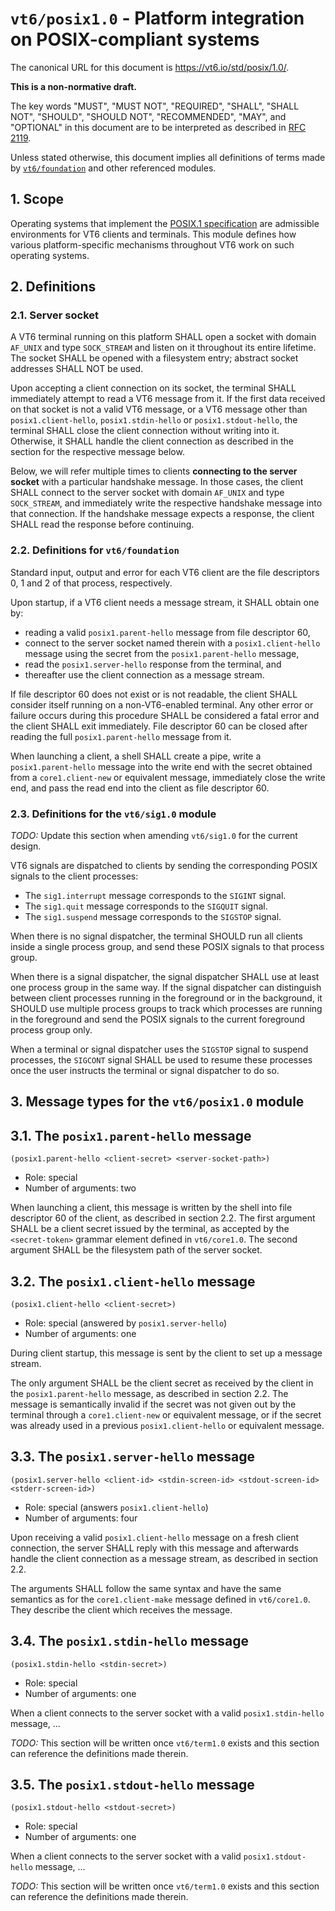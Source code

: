 <!-- draft -->
# `vt6/posix1.0` - Platform integration on POSIX-compliant systems

The canonical URL for this document is <https://vt6.io/std/posix/1.0/>.

**This is a non-normative draft.**

The key words "MUST", "MUST NOT", "REQUIRED", "SHALL", "SHALL NOT", "SHOULD", "SHOULD NOT", "RECOMMENDED",  "MAY", and "OPTIONAL" in this document are to be interpreted as described in [RFC 2119](https://tools.ietf.org/html/rfc2119).

Unless stated otherwise, this document implies all definitions of terms made by [`vt6/foundation`](https://vt6.io/std/foundation/) and other referenced modules.

## 1. Scope

Operating systems that implement the [POSIX.1 specification](http://pubs.opengroup.org/onlinepubs/9699919799/) are admissible environments for VT6 clients and terminals.
This module defines how various platform-specific mechanisms throughout VT6 work on such operating systems.

## 2. Definitions

### 2.1. Server socket

A VT6 terminal running on this platform SHALL open a socket with domain `AF_UNIX` and type `SOCK_STREAM` and listen on it throughout its entire lifetime.
The socket SHALL be opened with a filesystem entry; abstract socket addresses SHALL NOT be used.

Upon accepting a client connection on its socket, the terminal SHALL immediately attempt to read a VT6 message from it.
If the first data received on that socket is not a valid VT6 message, or a VT6 message other than `posix1.client-hello`, `posix1.stdin-hello` or `posix1.stdout-hello`, the terminal SHALL close the client connection without writing into it.
Otherwise, it SHALL handle the client connection as described in the section for the respective message below.

Below, we will refer multiple times to clients **connecting to the server socket** with a particular handshake message.
In those cases, the client SHALL connect to the server socket with domain `AF_UNIX` and type `SOCK_STREAM`, and immediately write the respective handshake message into that connection.
If the handshake message expects a response, the client SHALL read the response before continuing.

### 2.2. Definitions for `vt6/foundation`

Standard input, output and error for each VT6 client are the file descriptors 0, 1 and 2 of that process, respectively.

Upon startup, if a VT6 client needs a message stream, it SHALL obtain one by:

- reading a valid `posix1.parent-hello` message from file descriptor 60,
- connect to the server socket named therein with a `posix1.client-hello` message using the secret from the `posix1.parent-hello` message,
- read the `posix1.server-hello` response from the terminal, and
- thereafter use the client connection as a message stream.

If file descriptor 60 does not exist or is not readable, the client SHALL consider itself running on a non-VT6-enabled terminal.
Any other error or failure occurs during this procedure SHALL be considered a fatal error and the client SHALL exit immediately.
File descriptor 60 can be closed after reading the full `posix1.parent-hello` message from it.

When launching a client, a shell SHALL create a pipe, write a `posix1.parent-hello` message into the write end with the secret obtained from a `core1.client-new` or equivalent message, immediately close the write end, and pass the read end into the client as file descriptor 60.

### 2.3. Definitions for the `vt6/sig1.0` module

*TODO:* Update this section when amending `vt6/sig1.0` for the current design.

VT6 signals are dispatched to clients by sending the corresponding POSIX signals to the client processes:

- The `sig1.interrupt` message corresponds to the `SIGINT` signal.
- The `sig1.quit` message corresponds to the `SIGQUIT` signal.
- The `sig1.suspend` message corresponds to the `SIGSTOP` signal.

When there is no signal dispatcher, the terminal SHOULD run all clients inside a single process group, and send these POSIX signals to that process group.

When there is a signal dispatcher, the signal dispatcher SHALL use at least one process group in the same way.
If the signal dispatcher can distinguish between client processes running in the foreground or in the background, it SHOULD use multiple process groups to track which processes are running in the foreground and send the POSIX signals to the current foreground process group only.

When a terminal or signal dispatcher uses the `SIGSTOP` signal to suspend processes, the `SIGCONT` signal SHALL be used to resume these processes once the user instructs the terminal or signal dispatcher to do so.

## 3. Message types for the `vt6/posix1.0` module

## 3.1. The `posix1.parent-hello` message

```vt6
(posix1.parent-hello <client-secret> <server-socket-path>)
```

- Role: special
- Number of arguments: two

When launching a client, this message is written by the shell into file descriptor 60 of the client, as described in section 2.2.
The first argument SHALL be a client secret issued by the terminal, as accepted by the `<secret-token>` grammar element defined in `vt6/core1.0`.
The second argument SHALL be the filesystem path of the server socket.

## 3.2. The `posix1.client-hello` message

```vt6
(posix1.client-hello <client-secret>)
```

- Role: special (answered by `posix1.server-hello`)
- Number of arguments: one

During client startup, this message is sent by the client to set up a message stream.

The only argument SHALL be the client secret as received by the client in the `posix1.parent-hello` message, as described in section 2.2.
The message is semantically invalid if the secret was not given out by the terminal through a `core1.client-new` or equivalent message, or if the secret was already used in a previous `posix1.client-hello` or equivalent message.

## 3.3. The `posix1.server-hello` message

```vt6
(posix1.server-hello <client-id> <stdin-screen-id> <stdout-screen-id> <stderr-screen-id>)
```

- Role: special (answers `posix1.client-hello`)
- Number of arguments: four

Upon receiving a valid `posix1.client-hello` message on a fresh client connection, the server SHALL reply with this message and afterwards handle the client connection as a message stream, as described in section 2.2.

The arguments SHALL follow the same syntax and have the same semantics as for the `core1.client-make` message defined in `vt6/core1.0`.
They describe the client which receives the message.

## 3.4. The `posix1.stdin-hello` message

```vt6
(posix1.stdin-hello <stdin-secret>)
```

- Role: special
- Number of arguments: one

When a client connects to the server socket with a valid `posix1.stdin-hello` message, ...

*TODO:* This section will be written once `vt6/term1.0` exists and this section can reference the definitions made therein.

## 3.5. The `posix1.stdout-hello` message

```vt6
(posix1.stdout-hello <stdout-secret>)
```

- Role: special
- Number of arguments: one

When a client connects to the server socket with a valid `posix1.stdout-hello` message, ...

*TODO:* This section will be written once `vt6/term1.0` exists and this section can reference the definitions made therein.
